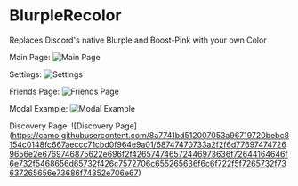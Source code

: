 # BlurpleRecolor

Replaces Discord's native Blurple and Boost-Pink with your own Color

Main Page:
![Main Page](https://camo.githubusercontent.com/68b570b16247073ac6fcf5cb4e361fefa2da5be1a79ea50455cc0723df163927/68747470733a2f2f6d776974747269656e2e6769746875622e696f2f426574746572446973636f72644164646f6e732f5468656d65732f426c7572706c655265636f6c6f722f5f7265732f73637265656e73686f74312e706e67)

Settings:
![Settings](https://camo.githubusercontent.com/71a5bcc83c332e58ee07a8a0c75fa6daee50ecd028a0c7d6cb9aac1403babf45/68747470733a2f2f6d776974747269656e2e6769746875622e696f2f426574746572446973636f72644164646f6e732f5468656d65732f426c7572706c655265636f6c6f722f5f7265732f73637265656e73686f74322e706e67)

Friends Page:
![Friends Page](https://camo.githubusercontent.com/9c1cc5a22dd018e37a0cdbb97f5ed3c476666fec07b1c61fcf7eff9fb2272d3d/68747470733a2f2f6d776974747269656e2e6769746875622e696f2f426574746572446973636f72644164646f6e732f5468656d65732f426c7572706c655265636f6c6f722f5f7265732f73637265656e73686f74332e706e67)

Modal Example:
![Modal Example](https://camo.githubusercontent.com/5d7304ceab13dc4f492d6b526e37653654527dc55c6f113193e0bfc287f7563f/68747470733a2f2f6d776974747269656e2e6769746875622e696f2f426574746572446973636f72644164646f6e732f5468656d65732f426c7572706c655265636f6c6f722f5f7265732f73637265656e73686f74342e706e67)

Discovery Page:
![Discovery Page]
(https://camo.githubusercontent.com/8a7741bd512007053a96719720bebc8154c0148fc667aeccc71cbd0f964e9a01/68747470733a2f2f6d776974747269656e2e6769746875622e696f2f426574746572446973636f72644164646f6e732f5468656d65732f426c7572706c655265636f6c6f722f5f7265732f73637265656e73686f74352e706e67)





